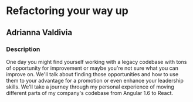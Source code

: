 # Refactoring your way up
## Adrianna Valdivia

### Description

One day you might find yourself working with a legacy codebase with tons of opportunity for improvement or maybe you're not sure what you can improve on. We'll talk about finding those opportunities and how to use them to your advantage for a promotion or even enhance your leadership skills. We'll take a journey through my personal experience of moving different parts of my company's codebase from Angular 1.6 to React.

